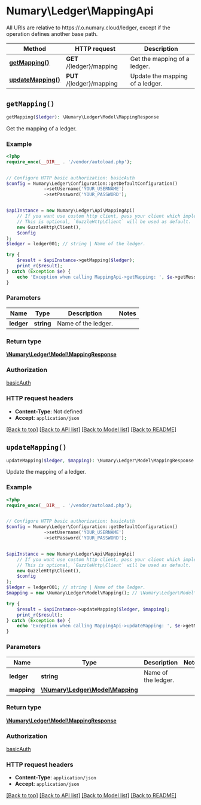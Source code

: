 # Numary\Ledger\MappingApi

All URIs are relative to https://.o.numary.cloud/ledger, except if the operation defines another base path.

| Method | HTTP request | Description |
| ------------- | ------------- | ------------- |
| [**getMapping()**](MappingApi.md#getMapping) | **GET** /{ledger}/mapping | Get the mapping of a ledger. |
| [**updateMapping()**](MappingApi.md#updateMapping) | **PUT** /{ledger}/mapping | Update the mapping of a ledger. |


## `getMapping()`

```php
getMapping($ledger): \Numary\Ledger\Model\MappingResponse
```

Get the mapping of a ledger.

### Example

```php
<?php
require_once(__DIR__ . '/vendor/autoload.php');


// Configure HTTP basic authorization: basicAuth
$config = Numary\Ledger\Configuration::getDefaultConfiguration()
              ->setUsername('YOUR_USERNAME')
              ->setPassword('YOUR_PASSWORD');


$apiInstance = new Numary\Ledger\Api\MappingApi(
    // If you want use custom http client, pass your client which implements `GuzzleHttp\ClientInterface`.
    // This is optional, `GuzzleHttp\Client` will be used as default.
    new GuzzleHttp\Client(),
    $config
);
$ledger = ledger001; // string | Name of the ledger.

try {
    $result = $apiInstance->getMapping($ledger);
    print_r($result);
} catch (Exception $e) {
    echo 'Exception when calling MappingApi->getMapping: ', $e->getMessage(), PHP_EOL;
}
```

### Parameters

| Name | Type | Description  | Notes |
| ------------- | ------------- | ------------- | ------------- |
| **ledger** | **string**| Name of the ledger. | |

### Return type

[**\Numary\Ledger\Model\MappingResponse**](../Model/MappingResponse.md)

### Authorization

[basicAuth](../../README.md#basicAuth)

### HTTP request headers

- **Content-Type**: Not defined
- **Accept**: `application/json`

[[Back to top]](#) [[Back to API list]](../../README.md#endpoints)
[[Back to Model list]](../../README.md#models)
[[Back to README]](../../README.md)

## `updateMapping()`

```php
updateMapping($ledger, $mapping): \Numary\Ledger\Model\MappingResponse
```

Update the mapping of a ledger.

### Example

```php
<?php
require_once(__DIR__ . '/vendor/autoload.php');


// Configure HTTP basic authorization: basicAuth
$config = Numary\Ledger\Configuration::getDefaultConfiguration()
              ->setUsername('YOUR_USERNAME')
              ->setPassword('YOUR_PASSWORD');


$apiInstance = new Numary\Ledger\Api\MappingApi(
    // If you want use custom http client, pass your client which implements `GuzzleHttp\ClientInterface`.
    // This is optional, `GuzzleHttp\Client` will be used as default.
    new GuzzleHttp\Client(),
    $config
);
$ledger = ledger001; // string | Name of the ledger.
$mapping = new \Numary\Ledger\Model\Mapping(); // \Numary\Ledger\Model\Mapping

try {
    $result = $apiInstance->updateMapping($ledger, $mapping);
    print_r($result);
} catch (Exception $e) {
    echo 'Exception when calling MappingApi->updateMapping: ', $e->getMessage(), PHP_EOL;
}
```

### Parameters

| Name | Type | Description  | Notes |
| ------------- | ------------- | ------------- | ------------- |
| **ledger** | **string**| Name of the ledger. | |
| **mapping** | [**\Numary\Ledger\Model\Mapping**](../Model/Mapping.md)|  | |

### Return type

[**\Numary\Ledger\Model\MappingResponse**](../Model/MappingResponse.md)

### Authorization

[basicAuth](../../README.md#basicAuth)

### HTTP request headers

- **Content-Type**: `application/json`
- **Accept**: `application/json`

[[Back to top]](#) [[Back to API list]](../../README.md#endpoints)
[[Back to Model list]](../../README.md#models)
[[Back to README]](../../README.md)
